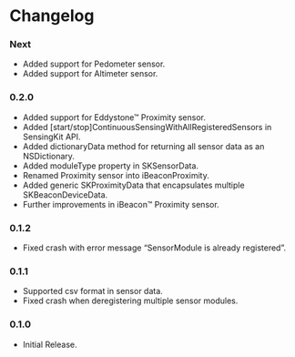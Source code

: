 # Changelog

### Next
- Added support for Pedometer sensor.
- Added support for Altimeter sensor.

### 0.2.0
- Added support for Eddystone™ Proximity sensor.
- Added [start/stop]ContinuousSensingWithAllRegisteredSensors in SensingKit API.
- Added dictionaryData method for returning all sensor data as an NSDictionary.
- Added moduleType property in SKSensorData.
- Renamed Proximity sensor into iBeaconProximity.
- Added generic SKProximityData that encapsulates multiple SKBeaconDeviceData.
- Further improvements in iBeacon™ Proximity sensor.

### 0.1.2
- Fixed crash with error message “SensorModule is already registered”.

### 0.1.1
- Supported csv format in sensor data.
- Fixed crash when deregistering multiple sensor modules.

### 0.1.0
- Initial Release.